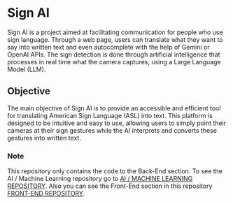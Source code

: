 # Sign AI

Sign AI is a project aimed at facilitating communication for people who use sign language. Through a web page, users can translate what they want to say into written text and even autocomplete with the help of Gemini or OpenAI APIs. The sign detection is done through artificial intelligence that processes in real time what the camera captures, using a Large Language Model (LLM).

## Objective

The main objective of Sign AI is to provide an accessible and efficient tool for translating American Sign Language (ASL) into text. This platform is designed to be intuitive and easy to use, allowing users to simply point their cameras at their sign gestures while the AI interprets and converts these gestures into written text.

### Note

This repository only contains the code to the Back-End section. To see the AI / Machine Learning repository go to [AI / MACHINE LEARNING REPOSITORY](https://github.com/MatiasGrynfeld/SignAI-ML). Also you can see the Front-End section in this repository [FRONT-END REPOSITORY](https://github.com/tomasgrinstein/SignAI-FrontEnd).
 
